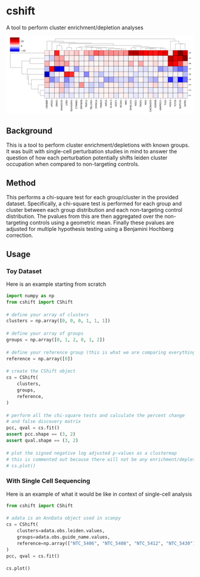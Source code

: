 # cshift

A tool to perform cluster enrichment/depletion analyses

![plot](resources/example.svg)

## Background

This is a tool to perform cluster enrichment/depletions with known groups.
It was built with single-cell perturbation studies in mind to answer the question
of how each perturbation potentially shifts leiden cluster occupation when compared
to non-targeting controls.

## Method

This performs a chi-square test for each group/cluster in the provided dataset.
Specifically, a chi-square test is performed for each group and cluster between
each group distribution and each non-targeting control distribution.
The pvalues from this are then aggregated over the non-targeting controls using
a geometric mean.
Finally these pvalues are adjusted for multiple hypothesis testing using a
Benjamini Hochberg correction.

## Usage

### Toy Dataset

Here is an example starting from scratch

``` python
import numpy as np
from cshift import CShift

# define your array of clusters
clusters = np.array([0, 0, 0, 1, 1, 1])

# define your array of groups
groups = np.array([0, 1, 2, 0, 1, 2])

# define your reference group (this is what we are comparing everything against)
reference = np.array([0])

# create the CShift object
cs = CShift(
    clusters,
    groups,
    reference,
)

# perform all the chi-square tests and calculate the percent change
# and false discovery matrix
pcc, qval = cs.fit()
assert pcc.shape == (3, 2)
assert qval.shape == (3, 2)

# plot the signed negative log adjusted p-values as a clustermap
# this is commented out because there will not be any enrichment/depletions
# cs.plot()
```

### With Single Cell Sequencing

Here is an example of what it would be like in context of single-cell analysis

``` python
from cshift import CShift

# adata is an AnnData object used in scanpy
cs = CShift(
    clusters=adata.obs.leiden.values,
    groups=adata.obs.guide_name.values,
    reference=np.array(["NTC_5406", "NTC_5408", "NTC_5412", "NTC_5430"])
)
pcc, qval = cs.fit()

cs.plot()
```
